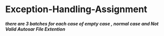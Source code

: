 # Exception-Handling-Assignment
##### there are 3 batches for each case of empty case , normal case and Not Valid Autosar File Extention
